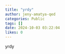 ```yaml
---
title: "yrdy"
author: jeny-amatya-qed
categories: Public
tags: []
date: 2024-10-03 03:22:04 
likes: 0
---
```


yrdy